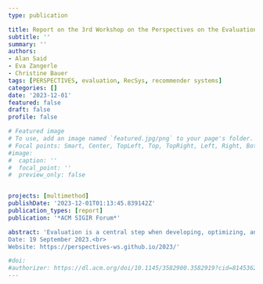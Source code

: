 ```yaml
---
type: publication

title: Report on the 3rd Workshop on the Perspectives on the Evaluation of Recommender Systems (PERSPECTIVES 2023) at RecSys 2023
subtitle: ''
summary: ''
authors:
- Alan Said
- Eva Zangerle
- Christine Bauer
tags: [PERSPECTIVES, evaluation, RecSys, recommender systems]
categories: []
date: '2023-12-01'
featured: false
draft: false
profile: false

# Featured image
# To use, add an image named `featured.jpg/png` to your page's folder.
# Focal points: Smart, Center, TopLeft, Top, TopRight, Left, Right, BottomLeft, Bottom, BottomRight.
#image:
#  caption: ''
#  focal_point: ''
#  preview_only: false


projects: [multimethod]
publishDate: '2023-12-01T01:13:45.839142Z'
publication_types: [report]
publication: '*ACM SIGIR Forum*'

abstract: 'Evaluation is a central step when developing, optimizing, and deploying recommender systems. The PERSPECTIVES 2023 workshop, held as part of the 17th ACM Conference on Recommender Systems (RecSys 2023), served as a forum where researchers from both academia and industry critically reflected on the evaluation of recommender systems. The goal of the PERSPECTIVES workshop series is to capture the current state of evaluation from different perspectives and discuss the different targets that recommender systems evaluation should strive for. In the third edition of the workshop, we discussed problems and lessons learned, and aimed to move the discourse forward within the community.<br>
Date: 19 September 2023.<br>
Website: https://perspectives-ws.github.io/2023/'

#doi: 
#authorizer: https://dl.acm.org/doi/10.1145/3582900.3582919?cid=81453628934
---
```


